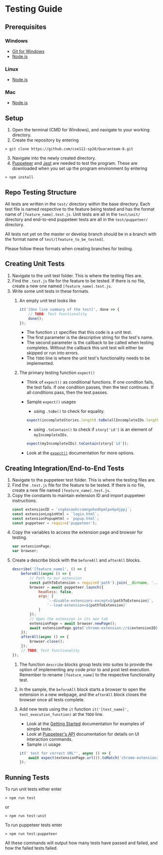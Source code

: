 # Testing Guide

## Prerequisites

### Windows

+ [Git for Windows](https://gitforwindows.org/)
+ [Node.js](https://nodejs.org/en/)

### Linux

+ [Node.js](https://nodejs.org/en/download/package-manager/)

### Mac

+ [Node.js](https://nodejs.org/en/download/package-manager/)

## Setup

1. Open the terminal (CMD for Windows), and navigate to your working directory.
2. Create the repository by entering

```shell
> git clone https://github.com/cse112-sp20/Quaranteam-8.git
```

3. Navigate into the newly created directory.
4. [Puppeteer](https://developers.google.com/web/tools/puppeteer/) and [Jest](https://jestjs.io/) are needed to test the program. These are downloaded when you set up the program environment by entering

```shell
> npm install
```

## Repo Testing Structure
All tests are written in the `test/` directory within the base directory. Each test file is named respective to the feature being tested and has the format name of `[feature_name].test.js`.
Unit tests are all in the `test/unit/` directory and end-to-end puppeteer tests are all in the `test/puppeteer/` directory.

All tests not yet on the master or develop branch should be in a branch with the format name of `test/[feature_to_be_tested]`.

Please follow these formats when creating branches for testing.

## Creating Unit Tests

1. Navigate to the unit test folder. This is where the testing files are.
2. Find the `.test.js` file for the feature to be tested. If there is no file, create a new one named `[feature_name].test.js`.
3. Write some unit tests in these formats.
	1. An empty unit test looks like
	
		```javascript
		it('[One line summary of the test]', done => {
		    // TODO: Test functionality
		    done();
		});
		```
	
		+ The function `it` specifies that this code is a unit test.
		+ The first parameter is the descriptive string for the test's name.
		+ The second parameter is the callback to be called when testing completes. Without the callback this unit test will either be skipped or run into errors.
		+ The `TODO` line is where the unit test's functionality needs to be implemented.
	2. The primary testing function `expect()`
		+ Think of `expect()` as conditional functions. If one condtion fails, the test fails. If one condition passes, then the test continues. If all conditions pass, then the test passes.
		+ Sample `expect()` usages
			
			+ using `.toBe()` to check for equality.
			
			```javascript
			expect(incompleteStories.length).toBe(allIncompleteIDs.length);
			```
			
			+ using `.toContain()` to check if `story['id']` is an element of `myIncompleteIDs`.
			
			```javascript
			expect(myIncompleteIDs).toContain(story['id']);
			```
			
		+ Look at the [`expect()`](https://jestjs.io/docs/en/expect) documentation for more options.

## Creating Integration/End-to-End Tests

1. Navigate to the puppeteer test folder. This is where the testing files are.
2. Find the `.test.js` file for the feature to be tested. If there is no file, create a new file named `[feature_name].test.js`.
3. Copy the constants to maintain extension ID and import puppeteer instructions.
	```javascript
	const extensionID = `cngkocoehccomngohodhpmlpekpdjppj`;
	const extensionLoginHtml = `login.html`;
	const extensionPopupHtml = `popup.html`;
	const puppeteer = require('puppeteer');
	```
4. Copy the variables to access the extension page and browser for testing.
	```javascript
	var extensionPage;
	var browser;
	```
5. Create a describe block with the `beforeAll` and `afterAll` blocks.
	```javascript
	describe('[feature_name]', () => {
	    beforeAll(async () => {
	        // Path to our extension
	        const pathToExtension = require('path').join(__dirname, '../../dist');
	        browser = await puppeteer.launch({
	            headless: false,
	            args: [
	                `--disable-extensions-except=${pathToExtension}`,
	                `--load-extension=${pathToExtension}`
	            ]
	        });
	        // Open the extension in its own tab
	        extensionPage = await browser.newPage();
	        await extensionPage.goto(`chrome-extension://${extensionID}/${extensionPopupHtml}`);
	    });
	    afterAll(async () => {
	        browser.close();
	    });
	    // TODO: Test functionality
	});
	```
	1. The function `describe` blocks group tests into suites to provide the option of implementing any code prior to and post test execution. Remember to rename `[feature_name]` to the respective functionality test.
	2. In the sample, the `beforeAll` block starts a browser to open the extension in a new webpage, and the `afterAll` block closes the browser once all tests complete.
	3. Add new tests using the `it` function `it('[test_name]', test_execution_function)` at the `TODO` line.
		+ Look at the [Getting Started](https://jestjs.io/docs/en/getting-started) documentation for examples of simple tests.
		+ Look at [Puppeteer's API](https://pptr.dev/) documentation for details on UI interaction commands.
		+ Sample `it` usage
		
		```javascript
		it(' test for correct URL"', async () => {
		    await expect(extensionPage.url()).toMatch('chrome-extension://${extensionID}/${extensionPopupHtml}`);
		});
		```

## Running Tests

To run unit tests either enter

```shell
> npm run test
```
or
```shell
> npm run test:unit
```

To run puppeteer tests enter
```shell
> npm run test:puppeteer
```

All these commands will output how many tests have passed and failed, and how the failed tests failed.
